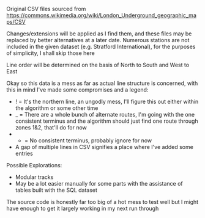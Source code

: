 Original CSV files sourced from https://commons.wikimedia.org/wiki/London_Underground_geographic_maps/CSV

Changes/extensions will be applied as I find them, and these files may be replaced by better alternatives at a later date.
Numerous stations are not included in the given dataset (e.g. Stratford International), for the purposes of simplicity, I shall skip those here

Line order will be determined on the basis of North to South and West to East

Okay so this data is a mess as far as actual line structure is concerned, with this in mind I've made some compromises and a legend:
 - ! = It's the northern line, an ungodly mess, I'll figure this out either within the algorithm or some other time
 - _ = There are a whole bunch of alternate routes, I'm going with the one consistent terminus and the algorithm should just find one route through zones 1&2, that'll do for now
 - * = No consistent terminus, probably ignore for now
 - A gap of multiple lines in CSV signifies a place where I've added some entries



Possible Explorations:
 - Modular tracks
 - May be a lot easier manually for some parts with the assistance of tables built with the SQL dataset


The source code is honestly far too big of a hot mess to test well but I might have enough to get it largely working in my next run through
